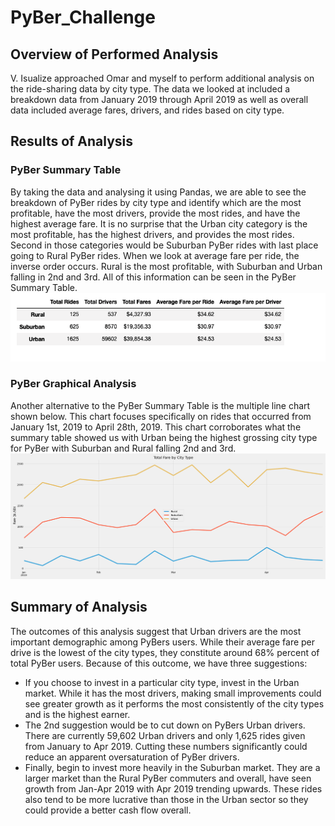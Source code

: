 # PyBer_Challenge
## Overview of Performed Analysis
V. Isualize approached Omar and myself to perform additional analysis on the ride-sharing data by city type. The data we looked at included a breakdown data from January 2019 through April 2019 as well as overall data included average fares, drivers, and rides based on city type. 
## Results of Analysis
### PyBer Summary Table
By taking the data and analysing it using Pandas, we are able to see the breakdown of PyBer rides by city type and identify which are the most profitable, have the most drivers, provide the most rides, and have the highest average fare. It is no surprise that the Urban city category is the most profitable, has the highest drivers, and provides the most rides. Second in those categories would be Suburban PyBer rides with last place going to Rural PyBer rides. When we look at average fare per ride, the inverse order occurs. Rural is the most profitable, with Suburban and Urban falling in 2nd and 3rd. All of this information can be seen in the PyBer Summary Table.
![](/images/pyber_summary.png)
### PyBer Graphical Analysis
Another alternative to the PyBer Summary Table is the multiple line chart shown below. This chart focuses specifically on rides that occurred from January 1st, 2019 to April 28th, 2019. This chart corroborates what the summary table showed us with Urban being the highest grossing city type for PyBer with Suburban and Rural falling 2nd and 3rd. 
![](/analysis/PyBer_fare_summary.png)
## Summary of Analysis
The outcomes of this analysis suggest that Urban drivers are the most important demographic among PyBers users. While their average fare per drive is the lowest of the city types, they constitute around 68% percent of total PyBer users. Because of this outcome, we have three suggestions:
- If you choose to invest in a particular city type, invest in the Urban market. While it has the most drivers, making small improvements could see greater growth as it performs the most consistently of the city types and is the highest earner. 
- The 2nd suggestion would be to cut down on PyBers Urban drivers. There are currently 59,602 Urban drivers and only 1,625 rides given from January to Apr 2019. Cutting these numbers significantly could reduce an apparent oversaturation of PyBer drivers. 
- Finally, begin to invest more heavily in the Suburban market. They are a larger market than the Rural PyBer commuters and overall, have seen growth from Jan-Apr 2019 with Apr 2019 trending upwards. These rides also tend to be more lucrative than those in the Urban sector so they could provide a better cash flow overall. 
